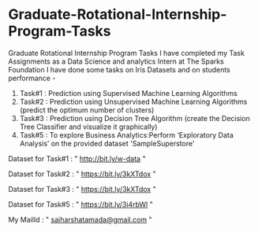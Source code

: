 # Graduate-Rotational-Internship-Program-Tasks
Graduate Rotational Internship Program Tasks
I have completed my Task Assignments as a Data Science and analytics Intern at The Sparks Foundation
I have done some tasks on Iris Datasets and on students performance -
1. Task#1 : Prediction using Supervised Machine Learning Algorithms 
2. Task#2 : Prediction using Unsupervised Machine Learning Algorithms (predict the optimum number of clusters)
3. Task#3 : Prediction using Decision Tree Algorithm (create the Decision Tree Classifier and visualize it graphically)
4. Task#5 : To explore Business Analytics:Perform ‘Exploratory Data Analysis’ on the provided dataset 'SampleSuperstore'



Dataset for Task#1 : " http://bit.ly/w-data " 

Dataset for Task#2 : " https://bit.ly/3kXTdox " 

Dataset for Task#3 : " https://bit.ly/3kXTdox " 

Dataset for Task#5 : " https://bit.ly/3i4rbWl " 

My MailId : " saiharshatamada@gmail.com "
